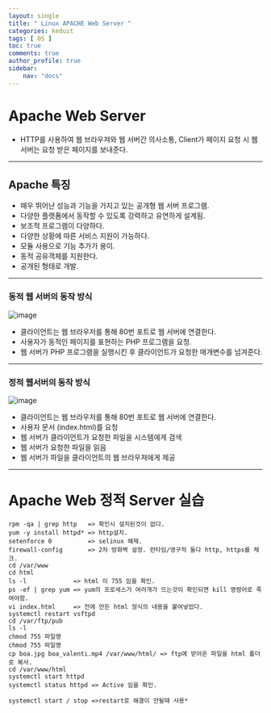 ```yaml
---
layout: single
title: " Linux APACHE Web Server "
categories: keduit
tags: [ OS ]
toc: true 
comments: true
author_profile: true
sidebar:
    nav: "docs"
---
```


# Apache Web Server

* HTTP를 사용하여 웹 브라우져와 웹 서버간 의사소통, Client가 페이지 요청 시 웹 서버는 요청 받은 페이지를 보내준다.

---

## Apache 특징

* 매우 뛰어난 성능과 기능을 가지고 있는 공개형 웹 서버 프로그램.
* 다양한 플랫폼에서 동작할 수 있도록 강력하고 유연하게 설계됨.
* 보조적 프로그램이 다양하다.
* 다양한 상황에 따른 서비스 지원이 가능하다.
* 모듈 사용으로 기능 추가가 용이.
* 동적 공유객체를 지원한다.
* 공개된 형태로 개발.

---
  
### 동적 웹 서버의 동작 방식

![image](https://user-images.githubusercontent.com/128279031/229068095-72407914-dc12-4726-931b-84543781f125.png)

* 클라이언트는 웹 브라우저를 통해 80번 포트로 웹 서버에 연결한다.
* 사용자가 동적인 페이지를 표현하는 PHP 프로그램을 요청.
* 웹 서버가 PHP 프로그램을 실행시킨 후 클라이언트가 요청한 매개변수를 넘겨준다.

---

### 정적 웹서버의 동작 방식

![image](https://user-images.githubusercontent.com/128279031/229068311-5e495e8f-5436-414e-93eb-ab0efa224d63.png)

* 클라이언트는 웹 브라우저를 통해 80번 포트로 웹 서버에 연결한다.
* 사용자 문서 (index.html)를 요청
* 웹 서버가 클라이언트가 요청한 파일을 시스템에게 검색
* 웹 서버가 요청한 파일을 읽음
* 웹 서버가 파일을 클라이언트의 웹 브라우져에게 제공

---

# Apache Web 정적 Server 실습 

```
rpm -qa | grep http   => 확인시 설치된것이 없다.
yum -y install httpd* => http설치.
setenforce 0          => selinux 해제.
firewall-config       => 2차 방화벽 설정. 런타임/영구적 둘다 http, https를 체크.
cd /var/www
cd html
ls -l             => html 이 755 임을 확인.
ps -ef | grep yum => yum의 프로세스가 여러개가 뜨는것이 확인되면 kill 명령어로 죽여야함.
vi index.html     => 전에 만든 html 형식의 내용을 붙여넣었다.
systemctl restart vsftpd
cd /var/ftp/pub 
ls -l
chmod 755 파일명
chmod 755 파일명
cp boa.jpg boa_valenti.mp4 /var/www/html/ => ftp에 받아온 파일을 html 폴더로 복사.
cd /var/www/html
systemctl start httpd
systemctl status httpd => Active 임을 확인.

systemctl start / stop =>restart로 해결이 안될때 사용*
```

